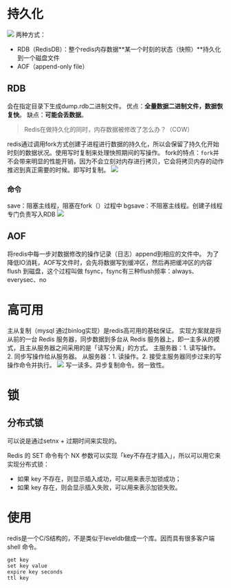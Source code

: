 # 持久化

![](Pasted%20image%2020230705095840.png)
两种方式：
- RDB（RedisDB）：整个redis内存数据**某一个时刻的状态（快照）**持久化到一个磁盘文件
- AOF（append-only file）

## RDB

会在指定目录下生成dump.rdb二进制文件。
优点：**全量数据二进制文件，数据恢复快**。 缺点：**可能会丢数据**。

>Redis在做持久化的同时，内存数据被修改了怎么办？（COW）

redis通过调用fork方式创建子进程进行数据的持久化，所以会保留了持久化开始时刻的数据状况。使用写时复制来处理快照期间的写操作。
fork的特点：`fork`并不会带来明显的性能开销，因为不会立刻对内存进行拷贝，它会将拷贝内存的动作推迟到真正需要的时候。 ​即写时复制。
![](Pasted%20image%2020230705100955.png)

### 命令

save：阻塞主线程，阻塞在fork（）过程中
bgsave：不阻塞主线程。创建子线程专门负责写入RDB
![](Pasted%20image%2020230705100430.png)

## AOF

将redis中每一步对数据修改的操作记录（日志）append到相应的文件中。
为了降低IO消耗，AOF写文件时，会先将数据写到缓冲区，然后再把缓冲区的内容 flush 到磁盘，这个过程叫做 fsync，fsync有三种flush频率：always、everysec、no

# 高可用

主从复制（mysql 通过binlog实现）是redis高可用的基础保证。
实现方案就是将从前的一台 Redis 服务器，同步数据到多台从 Redis 服务器上，即一主多从的模式，且主从服务器之间采用的是「读写分离」的方式。
主服务器：1. 读写操作。2. 同步写操作给从服务器。
从服务器：1. 读操作。2. 接受主服务器同步过来的写操作命令并执行。
![](Pasted%20image%2020230705101436.png)
写一读多。异步复制命令。弱一致性。

# 锁

## 分布式锁

可以说是通过setnx + 过期时间来实现的。

Redis 的 SET 命令有个 NX 参数可以实现「key不存在才插入」，所以可以用它来实现分布式锁：
- 如果 key 不存在，则显示插入成功，可以用来表示加锁成功；
- 如果 key 存在，则会显示插入失败，可以用来表示加锁失败。

# 使用

redis是一个C/S结构的，不是类似于leveldb做成一个库。因而具有很多客户端shell 命令。
```shell
get key
set key value
expire key seconds
ttl key
```